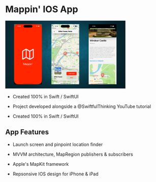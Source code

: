 # Mappin' IOS App

<p align="left">
    <img src="https://github.com/scottyschwartzowen/Mappin/blob/main/ScottysMapApp/Assets.xcassets/Images/map-app.imageset/map-app.png" alt="Mappin App Image" width="75%" />
</p>

- Created 100% in Swift / SwiftUI

- Project developed alongside a @SwiftfulThinking YouTube tutorial

- Created 100% in Swift / SwiftUI

## App Features

- Launch screen and pinpoint location finder

- MVVM architecture, MapRegion publishers & subscribers

- Apple's MapKit framework

- Repsonsive IOS design for iPhone & iPad
